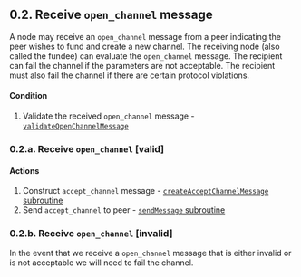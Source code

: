 ## 0.2. Receive `open_channel` message

A node may receive an `open_channel` message from a peer indicating the peer wishes to fund and create a new channel. The receiving node (also called the fundee) can evaluate the `open_channel` message. The recipient can fail the channel if the parameters are not acceptable. The recipient must also fail the channel if there are certain protocol violations.

#### Condition

1. Validate the received `open_channel` message - [`validateOpenChannelMessage`]()

### 0.2.a. Receive `open_channel` [valid]

#### Actions

1. Construct `accept_channel` message - [`createAcceptChannelMessage` subroutine](../routines/createAcceptChannelMessage.md)
1. Send `accept_channel` to peer - [`sendMessage` subroutine](../routines/sendMessage.md)

### 0.2.b. Receive `open_channel` [invalid]

In the event that we receive a `open_channel` message that is either invalid or is not acceptable we will need to fail the channel.
